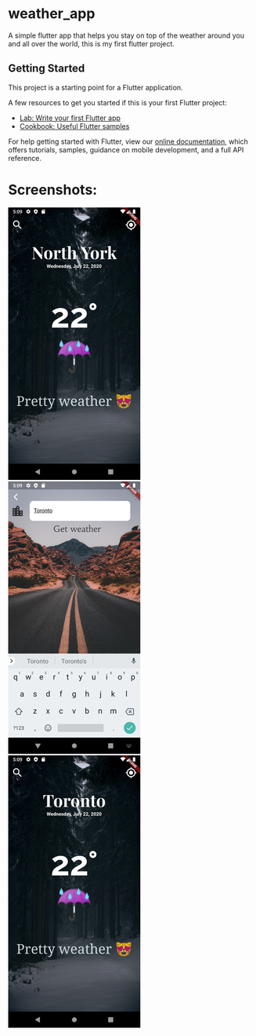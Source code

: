 # weather_app

A simple flutter app that helps you stay on top of the weather around you and all over the world, this is my first flutter project.

## Getting Started

This project is a starting point for a Flutter application.

A few resources to get you started if this is your first Flutter project:

- [Lab: Write your first Flutter app](https://flutter.dev/docs/get-started/codelab)
- [Cookbook: Useful Flutter samples](https://flutter.dev/docs/cookbook)

For help getting started with Flutter, view our
[online documentation](https://flutter.dev/docs), which offers tutorials,
samples, guidance on mobile development, and a full API reference.

# Screenshots:

![](images/sc1.jpg)
![](images/sc2.jpg)
![](images/sc3.jpg)
